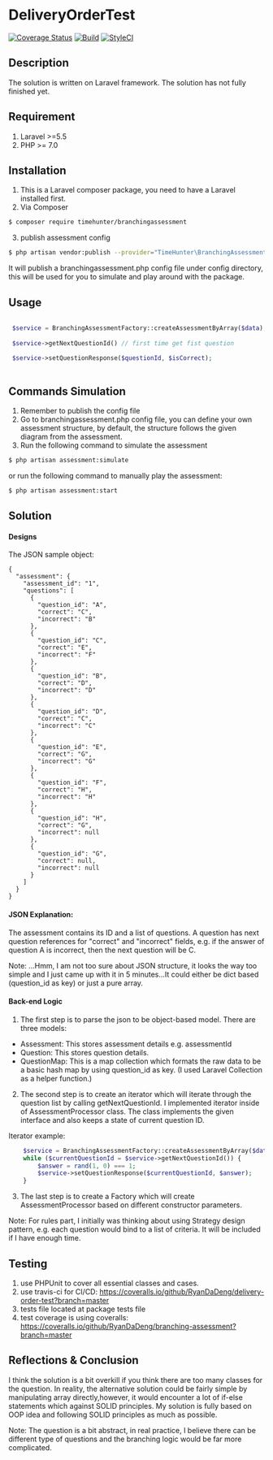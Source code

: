 # DeliveryOrderTest

[![Coverage Status][ico-coverage]][link-coverage]
[![Build][ico-build]][link-build]
[![StyleCI][ico-styleci]][link-styleci]



## Description

The solution is written on Laravel framework. The solution has not fully finished yet.

## Requirement

1. Laravel >=5.5
2. PHP >= 7.0

## Installation

1. This is a Laravel composer package, you need to have a Laravel installed first.
2. Via Composer

``` bash
$ composer require timehunter/branchingassessment
```

3. publish assessment config

``` bash
$ php artisan vendor:publish --provider="TimeHunter\BranchingAssessment\Providers\BranchingAssessmentServiceProvider" 
```

It will publish a branchingassessment.php config file under config directory, this will be used for you to simulate and play around with the package.


## Usage

````php

 $service = BranchingAssessmentFactory::createAssessmentByArray($data);
 
 $service->getNextQuestionId() // first time get fist question
 
 $service->setQuestionResponse($questionId, $isCorrect);
 
````

## Commands Simulation

1. Remember to publish the config file
2. Go to branchingassessment.php config file, you can define your own assessment structure, by default, the structure follows the given diagram from the assessment.
3. Run the following command to simulate the assessment
``` bash
$ php artisan assessment:simulate
```
or run the following command to manually play the assessment:
``` bash
$ php artisan assessment:start
```


## Solution


#### Designs


The JSON sample object:

````
{
  "assessment": {
    "assessment_id": "1",
    "questions": [
      {
        "question_id": "A",
        "correct": "C",
        "incorrect": "B"
      },
      {
        "question_id": "C",
        "correct": "E",
        "incorrect": "F"
      },
      {
        "question_id": "B",
        "correct": "D",
        "incorrect": "D"
      },
      {
        "question_id": "D",
        "correct": "C",
        "incorrect": "C"
      },
      {
        "question_id": "E",
        "correct": "G",
        "incorrect": "G"
      },
      {
        "question_id": "F",
        "correct": "H",
        "incorrect": "H"
      },
      {
        "question_id": "H",
        "correct": "G",
        "incorrect": null
      },
      {
        "question_id": "G",
        "correct": null,
        "incorrect": null
      }
    ]
  }
}
````


#### JSON Explanation:

The assessment contains its ID and a list of questions. A question has next question references for "correct" and "incorrect" fields, e.g. if the answer of question A is incorrect, then the next question will be C.


Note: ...Hmm, I am not too sure about JSON structure, it looks the way too simple and I just came up with it in 5 minutes...It could either be dict based (question_id as key) or just a pure array.

#### Back-end Logic

1. The first step is to parse the json to be object-based model. There are three models:
- Assessment: This stores assessment details e.g. assessmentId
- Question: This stores question details.
- QuestionMap: This is a map collection which formats the raw data to be a basic hash map by using question_id as key. (I used Laravel Collection as a helper function.)

2. The second step is to create an iterator which will iterate through the question list by calling getNextQuestionId. I implemented iterator inside of AssessmentProcessor class. The class implements the given interface and also keeps a state of current question ID.

Iterator example:

````php
    $service = BranchingAssessmentFactory::createAssessmentByArray($data);
    while ($currentQuestionId = $service->getNextQuestionId()) {
        $answer = rand(1, 0) === 1;
        $service->setQuestionResponse($currentQuestionId, $answer);
    }
````

3. The last step is to create a Factory which will create AssessmentProcessor based on different constructor parameters.


Note: For rules part, I initially was thinking about using Strategy design pattern, e.g. each question would bind to a list of criteria. It will be included if I have enough time.

## Testing

1. use PHPUnit to cover all essential classes and cases.
2. use travis-ci for CI/CD: https://coveralls.io/github/RyanDaDeng/delivery-order-test?branch=master
3. tests file located at package tests file
4. test coverage is using coveralls: https://coveralls.io/github/RyanDaDeng/branching-assessment?branch=master

## Reflections & Conclusion

I think the solution is a bit overkill if you think there are too many classes for the question. 
In reality, the alternative solution could be fairly simple by manipulating array directly,however, it would encounter a lot of if-else statements which against SOLID principles.
My solution is fully based on OOP idea and following SOLID principles as much as possible.

Note: The question is a bit abstract, in real practice, I believe there can be different type of questions and the branching logic would be far more complicated.

[ico-coverage]: https://coveralls.io/repos/github/RyanDaDeng/branching-assessment/badge.svg?branch=master&service=github
[ico-build]: https://travis-ci.org/RyanDaDeng/branching-assessment.svg?branch=master
[ico-styleci]: https://github.styleci.io/repos/176903016/shield


[link-coverage]: https://coveralls.io/github/RyanDaDeng/branching-assessment?branch=master
[link-build]: https://travis-ci.org/RyanDaDeng/branching-assessment
[link-styleci]: https://github.styleci.io/repos/176903016
